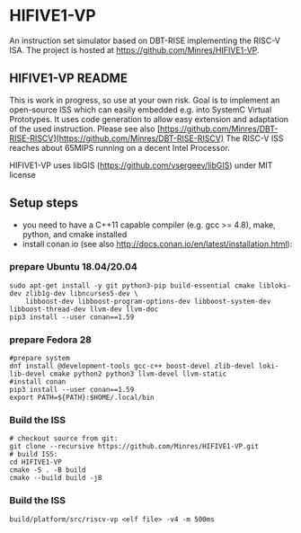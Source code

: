 # HIFIVE1-VP

An instruction set simulator based on DBT-RISE implementing the RISC-V ISA. The project is hosted at https://github.com/Minres/HIFIVE1-VP.

## HIFIVE1-VP README

This is work in progress, so use at your own risk. Goal is to implement an open-source ISS which can easily embedded e.g. into SystemC Virtual Prototypes. It uses code generation to allow easy extension and adaptation of the used instruction. Please see also [https://github.com/Minres/DBT-RISE-RISCV](https://github.com/Minres/DBT-RISE-RISCV)
The RISC-V ISS reaches about 65MIPS running on a decent Intel Processor.

HIFIVE1-VP uses libGIS (https://github.com/vsergeev/libGIS) under MIT license 

## Setup steps

* you need to have a C++11 capable compiler (e.g. gcc >= 4.8), make, python, and cmake installed
* install conan.io (see also http://docs.conan.io/en/latest/installation.html):

### prepare Ubuntu 18.04/20.04

```
sudo apt-get install -y git python3-pip build-essential cmake libloki-dev zlib1g-dev libncurses5-dev \	
    libboost-dev libboost-program-options-dev libboost-system-dev libboost-thread-dev llvm-dev llvm-doc
pip3 install --user conan==1.59
```

### prepare Fedora 28

```
#prepare system
dnf install @development-tools gcc-c++ boost-devel zlib-devel loki-lib-devel cmake python2 python3 llvm-devel llvm-static
#install conan
pip3 install --user conan==1.59
export PATH=${PATH}:$HOME/.local/bin
```
 
### Build the ISS

```
# checkout source from git: 
git clone --recursive https://github.com/Minres/HIFIVE1-VP.git
# build ISS:
cd HIFIVE1-VP
cmake -S . -B build
cmake --build build -j8
```

### Build the ISS

```
build/platform/src/riscv-vp <elf file> -v4 -m 500ms

```
